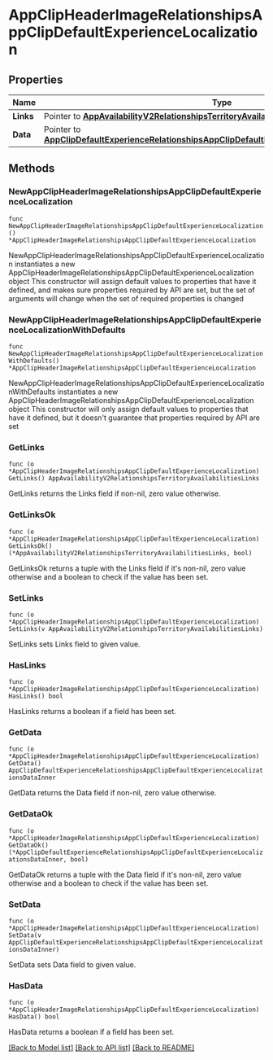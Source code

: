 # AppClipHeaderImageRelationshipsAppClipDefaultExperienceLocalization

## Properties

Name | Type | Description | Notes
------------ | ------------- | ------------- | -------------
**Links** | Pointer to [**AppAvailabilityV2RelationshipsTerritoryAvailabilitiesLinks**](AppAvailabilityV2RelationshipsTerritoryAvailabilitiesLinks.md) |  | [optional] 
**Data** | Pointer to [**AppClipDefaultExperienceRelationshipsAppClipDefaultExperienceLocalizationsDataInner**](AppClipDefaultExperienceRelationshipsAppClipDefaultExperienceLocalizationsDataInner.md) |  | [optional] 

## Methods

### NewAppClipHeaderImageRelationshipsAppClipDefaultExperienceLocalization

`func NewAppClipHeaderImageRelationshipsAppClipDefaultExperienceLocalization() *AppClipHeaderImageRelationshipsAppClipDefaultExperienceLocalization`

NewAppClipHeaderImageRelationshipsAppClipDefaultExperienceLocalization instantiates a new AppClipHeaderImageRelationshipsAppClipDefaultExperienceLocalization object
This constructor will assign default values to properties that have it defined,
and makes sure properties required by API are set, but the set of arguments
will change when the set of required properties is changed

### NewAppClipHeaderImageRelationshipsAppClipDefaultExperienceLocalizationWithDefaults

`func NewAppClipHeaderImageRelationshipsAppClipDefaultExperienceLocalizationWithDefaults() *AppClipHeaderImageRelationshipsAppClipDefaultExperienceLocalization`

NewAppClipHeaderImageRelationshipsAppClipDefaultExperienceLocalizationWithDefaults instantiates a new AppClipHeaderImageRelationshipsAppClipDefaultExperienceLocalization object
This constructor will only assign default values to properties that have it defined,
but it doesn't guarantee that properties required by API are set

### GetLinks

`func (o *AppClipHeaderImageRelationshipsAppClipDefaultExperienceLocalization) GetLinks() AppAvailabilityV2RelationshipsTerritoryAvailabilitiesLinks`

GetLinks returns the Links field if non-nil, zero value otherwise.

### GetLinksOk

`func (o *AppClipHeaderImageRelationshipsAppClipDefaultExperienceLocalization) GetLinksOk() (*AppAvailabilityV2RelationshipsTerritoryAvailabilitiesLinks, bool)`

GetLinksOk returns a tuple with the Links field if it's non-nil, zero value otherwise
and a boolean to check if the value has been set.

### SetLinks

`func (o *AppClipHeaderImageRelationshipsAppClipDefaultExperienceLocalization) SetLinks(v AppAvailabilityV2RelationshipsTerritoryAvailabilitiesLinks)`

SetLinks sets Links field to given value.

### HasLinks

`func (o *AppClipHeaderImageRelationshipsAppClipDefaultExperienceLocalization) HasLinks() bool`

HasLinks returns a boolean if a field has been set.

### GetData

`func (o *AppClipHeaderImageRelationshipsAppClipDefaultExperienceLocalization) GetData() AppClipDefaultExperienceRelationshipsAppClipDefaultExperienceLocalizationsDataInner`

GetData returns the Data field if non-nil, zero value otherwise.

### GetDataOk

`func (o *AppClipHeaderImageRelationshipsAppClipDefaultExperienceLocalization) GetDataOk() (*AppClipDefaultExperienceRelationshipsAppClipDefaultExperienceLocalizationsDataInner, bool)`

GetDataOk returns a tuple with the Data field if it's non-nil, zero value otherwise
and a boolean to check if the value has been set.

### SetData

`func (o *AppClipHeaderImageRelationshipsAppClipDefaultExperienceLocalization) SetData(v AppClipDefaultExperienceRelationshipsAppClipDefaultExperienceLocalizationsDataInner)`

SetData sets Data field to given value.

### HasData

`func (o *AppClipHeaderImageRelationshipsAppClipDefaultExperienceLocalization) HasData() bool`

HasData returns a boolean if a field has been set.


[[Back to Model list]](../README.md#documentation-for-models) [[Back to API list]](../README.md#documentation-for-api-endpoints) [[Back to README]](../README.md)


